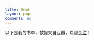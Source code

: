 ```yaml
---
title: Read
layout: page
comments: no
---
```


<div id="archives">
<p>以下是我的书单，数据来自豆瓣，欢迎<a href="http://www.douban.com/people/wang_daodao/">关注</a>！</p>
  <div id="douban">
  </div>
</div>
<script type="text/javascript" src="/media/js/douban.js"></script>
<script type="text/javascript">
 var dbapi = new DoubanApi();
 $(document).ready(function(){
  dbapi.show();
 });
</script>